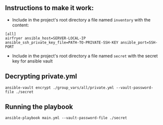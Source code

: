 ## Instructions to make it work:
- Include in the project's root directory a file named `inventory` with the content:
```
[all]
airfryer ansible_host=SERVER-LOCAL-IP ansible_ssh_private_key_file=PATH-TO-PRIVATE-SSH-KEY ansible_port=SSH-PORT
```
- Include in the project's root directory a file named `secret` with the secret key for ansible vault

## Decrypting private.yml
```
ansible-vault encrypt ./group_vars/all/private.yml --vault-password-file ./secret
```

## Running the playbook
```
ansible-playbook main.yml --vault-password-file ./secret
```